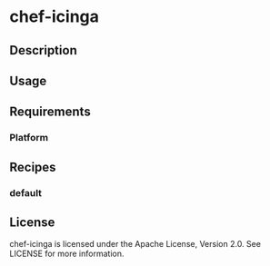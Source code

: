 # chef-icinga

## Description



## Usage



## Requirements

### Platform



## Recipes

### default


## License

chef-icinga is licensed under the Apache License, Version 2.0. See LICENSE for more information.
